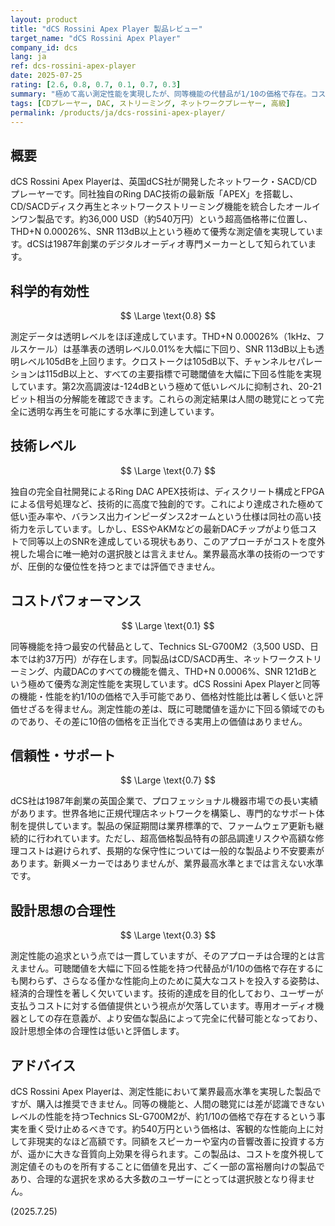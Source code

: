 ```yaml
---
layout: product
title: "dCS Rossini Apex Player 製品レビュー"
target_name: "dCS Rossini Apex Player"
company_id: dcs
lang: ja
ref: dcs-rossini-apex-player
date: 2025-07-25
rating: [2.6, 0.8, 0.7, 0.1, 0.7, 0.3]
summary: "極めて高い測定性能を実現したが、同等機能の代替品が1/10の価格で存在。コスト効率の悪さから設計思想の合理性も低く、価格に見合う価値は見出し難い。"
tags: [CDプレーヤー, DAC, ストリーミング, ネットワークプレーヤー, 高級]
permalink: /products/ja/dcs-rossini-apex-player/
---
```

## 概要

dCS Rossini Apex Playerは、英国dCS社が開発したネットワーク・SACD/CDプレーヤーです。同社独自のRing DAC技術の最新版「APEX」を搭載し、CD/SACDディスク再生とネットワークストリーミング機能を統合したオールインワン製品です。約36,000 USD（約540万円）という超高価格帯に位置し、THD+N 0.00026%、SNR 113dB以上という極めて優秀な測定値を実現しています。dCSは1987年創業のデジタルオーディオ専門メーカーとして知られています。

## 科学的有効性

$$ \Large \text{0.8} $$

測定データは透明レベルをほぼ達成しています。THD+N 0.00026%（1kHz、フルスケール）は基準表の透明レベル0.01%を大幅に下回り、SNR 113dB以上も透明レベル105dBを上回ります。クロストークは105dB以下、チャンネルセパレーションは115dB以上と、すべての主要指標で可聴閾値を大幅に下回る性能を実現しています。第2次高調波は-124dBという極めて低いレベルに抑制され、20-21ビット相当の分解能を確認できます。これらの測定結果は人間の聴覚にとって完全に透明な再生を可能にする水準に到達しています。

## 技術レベル

$$ \Large \text{0.7} $$

独自の完全自社開発によるRing DAC APEX技術は、ディスクリート構成とFPGAによる信号処理など、技術的に高度で独創的です。これにより達成された極めて低い歪み率や、バランス出力インピーダンス2オームという仕様は同社の高い技術力を示しています。しかし、ESSやAKMなどの最新DACチップがより低コストで同等以上のSNRを達成している現状もあり、このアプローチがコストを度外視した場合に唯一絶対の選択肢とは言えません。業界最高水準の技術の一つですが、圧倒的な優位性を持つとまでは評価できません。

## コストパフォーマンス

$$ \Large \text{0.1} $$

同等機能を持つ最安の代替品として、Technics SL-G700M2（3,500 USD、日本では約37万円）が存在します。同製品はCD/SACD再生、ネットワークストリーミング、内蔵DACのすべての機能を備え、THD+N 0.0006%、SNR 121dBという極めて優秀な測定性能を実現しています。dCS Rossini Apex Playerと同等の機能・性能を約1/10の価格で入手可能であり、価格対性能比は著しく低いと評価せざるを得ません。測定性能の差は、既に可聴閾値を遥かに下回る領域でのものであり、その差に10倍の価格を正当化できる実用上の価値はありません。

## 信頼性・サポート

$$ \Large \text{0.7} $$

dCS社は1987年創業の英国企業で、プロフェッショナル機器市場での長い実績があります。世界各地に正規代理店ネットワークを構築し、専門的なサポート体制を提供しています。製品の保証期間は業界標準的で、ファームウェア更新も継続的に行われています。ただし、超高価格製品特有の部品調達リスクや高額な修理コストは避けられず、長期的な保守性については一般的な製品より不安要素があります。新興メーカーではありませんが、業界最高水準とまでは言えない水準です。

## 設計思想の合理性

$$ \Large \text{0.3} $$

測定性能の追求という点では一貫していますが、そのアプローチは合理的とは言えません。可聴閾値を大幅に下回る性能を持つ代替品が1/10の価格で存在するにも関わらず、さらなる僅かな性能向上のために莫大なコストを投入する姿勢は、経済的合理性を著しく欠いています。技術的達成を目的化しており、ユーザーが支払うコストに対する価値提供という視点が欠落しています。専用オーディオ機器としての存在意義が、より安価な製品によって完全に代替可能となっており、設計思想全体の合理性は低いと評価します。

## アドバイス

dCS Rossini Apex Playerは、測定性能において業界最高水準を実現した製品ですが、購入は推奨できません。同等の機能と、人間の聴覚には差が認識できないレベルの性能を持つTechnics SL-G700M2が、約1/10の価格で存在するという事実を重く受け止めるべきです。約540万円という価格は、客観的な性能向上に対して非現実的なほど高額です。同額をスピーカーや室内の音響改善に投資する方が、遥かに大きな音質向上効果を得られます。この製品は、コストを度外視して測定値そのものを所有することに価値を見出す、ごく一部の富裕層向けの製品であり、合理的な選択を求める大多数のユーザーにとっては選択肢となり得ません。

(2025.7.25)
